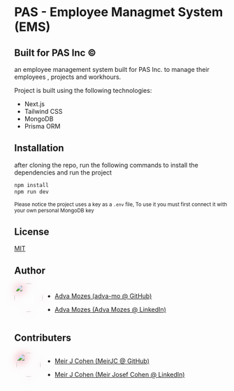 # PAS - Employee Managmet System (EMS)

## Built for PAS Inc &copy;

an employee management system built for PAS Inc. to manage their employees , projects and workhours.

Project is built using the following technologies:

- Next.js
- Tailwind CSS
- MongoDB
- Prisma ORM

## Installation

after cloning the repo, run the following commands to install the dependencies and run the project

```bash
npm install
npm run dev
```

<small>Please notice the project uses a key as a `.env` file, To use it you must first connect it with your own personal MongoDB key</small>

## License

[MIT](https://choosealicense.com/licenses/mit/)

## Author

<div>
  <img 
  src="https://avatars.githubusercontent.com/u/112945511?v=4" 
  style="width:65px; height=65px; border-radius:60px; display:inline-block; filter: drop-shadow(0 0 10px crimson);"/>
  <div 
  style="display:inline-block">

- [Adva Mozes (adva-mo @ GitHub)](https://github.com/adva-mo)

- [Adva Mozes (Adva Mozes @ LinkedIn)](https://www.linkedin.com/in/adva-mozes/)

  </div>
</div>

## Contributers

<div>
  <img 
  src="https://avatars.githubusercontent.com/u/110486620?v=4" 
  style="width:55px; height=55px; margin: 5px; border-radius:60px; display:inline-block;filter: drop-shadow(0 0 10px crimson);"/>
  <div 
  style="display:inline-block">

- [Meir J Cohen (MeirJC @ GitHub)](https://github.com/MeirJC)

- [Meir J Cohen (Meir Josef Cohen @ LinkedIn)](https://www.linkedin.com/in/meirjcohen)

  </div>
</div>
